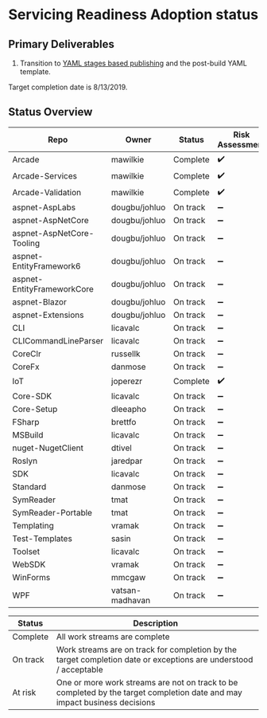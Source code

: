 # Servicing Readiness Adoption status

## Primary Deliverables

1. Transition to [YAML stages based publishing](./CorePackages/YamlStagesPublishing.md) and the post-build YAML template.

Target completion date is 8/13/2019.

## Status Overview

| Repo                       | Owner            | Status   | Risk Assessment                                                                      | Notes|
| ---------------------------| ---------------- | -------- |--------------------------------------------------------------------------------------| -----|
| Arcade                     | mawilkie         | Complete | ✔️ | |
| Arcade-Services            | mawilkie         | Complete | ✔️ | |
| Arcade-Validation          | mawilkie         | Complete | ✔️ | |
| aspnet-AspLabs             | dougbu/johluo    | On track | ➖ | |
| aspnet-AspNetCore          | dougbu/johluo    | On track | ➖ | |
| aspnet-AspNetCore-Tooling  | dougbu/johluo    | On track | ➖ | |
| aspnet-EntityFramework6    | dougbu/johluo    | On track | ➖ | |
| aspnet-EntityFrameworkCore | dougbu/johluo    | On track | ➖ | |
| aspnet-Blazor              | dougbu/johluo    | On track | ➖ | |
| aspnet-Extensions          | dougbu/johluo    | On track | ➖ | |
| CLI                        | licavalc         | On track | ➖ | |
| CLICommandLineParser       | licavalc         | On track | ➖ | |
| CoreClr                    | russellk         | On track | ➖ | |
| CoreFx                     | danmose          | On track | ➖ | |
| IoT                        | joperezr         | Complete | ✔️ | |
| Core-SDK                   | licavalc         | On track | ➖ | |
| Core-Setup                 | dleeapho         | On track | ➖ | |
| FSharp                     | brettfo          | On track | ➖ | |
| MSBuild                    | licavalc         | On track | ➖ | |
| nuget-NugetClient          | dtivel           | On track | ➖ | |
| Roslyn                     | jaredpar         | On track | ➖ | |
| SDK                        | licavalc         | On track | ➖ | |
| Standard                   | danmose          | On track | ➖ | |
| SymReader                  | tmat             | On track | ➖ | |
| SymReader-Portable         | tmat             | On track | ➖ | |
| Templating                 | vramak           | On track | ➖ | |
| Test-Templates             | sasin            | On track | ➖ | |
| Toolset                    | licavalc         | On track | ➖ | |
| WebSDK                     | vramak           | On track | ➖ | |
| WinForms                   | mmcgaw           | On track | ➖ | |
| WPF                        | vatsan-madhavan  | On track | ➖ | |

| Status   | Description |
| -------- | ----------- |
| Complete | All work streams are complete |
| On track | Work streams are on track for completion by the target completion date or exceptions are understood / acceptable |
| At risk  | One or more work streams are not on track to be completed by the target completion date and may impact business decisions |
